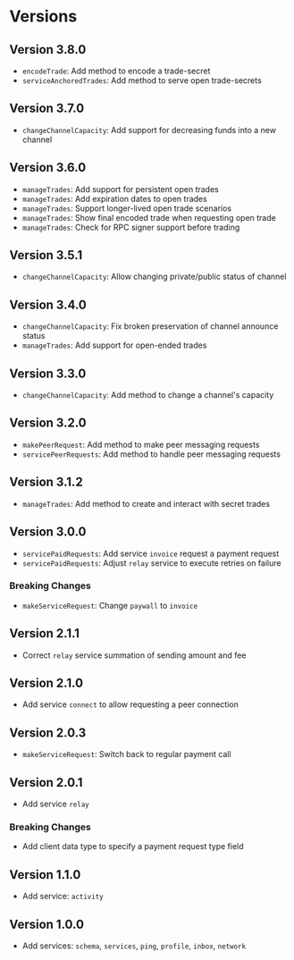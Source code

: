 # Versions

## Version 3.8.0

- `encodeTrade`: Add method to encode a trade-secret
- `serviceAnchoredTrades`: Add method to serve open trade-secrets

## Version 3.7.0

- `changeChannelCapacity`: Add support for decreasing funds into a new channel

## Version 3.6.0

- `manageTrades`: Add support for persistent open trades
- `manageTrades`: Add expiration dates to open trades
- `manageTrades`: Support longer-lived open trade scenarios
- `manageTrades`: Show final encoded trade when requesting open trade
- `manageTrades`: Check for RPC signer support before trading

## Version 3.5.1

- `changeChannelCapacity`: Allow changing private/public status of channel

## Version 3.4.0

- `changeChannelCapacity`: Fix broken preservation of channel announce status
- `manageTrades`: Add support for open-ended trades

## Version 3.3.0

- `changeChannelCapacity`: Add method to change a channel's capacity

## Version 3.2.0

- `makePeerRequest`: Add method to make peer messaging requests
- `servicePeerRequests`: Add method to handle peer messaging requests

## Version 3.1.2

- `manageTrades`: Add method to create and interact with secret trades

## Version 3.0.0

- `servicePaidRequests`: Add service `invoice` request a payment request
- `servicePaidRequests`: Adjust `relay` service to execute retries on failure

### Breaking Changes

- `makeServiceRequest`: Change `paywall` to `invoice`

## Version 2.1.1

- Correct `relay` service summation of sending amount and fee

## Version 2.1.0

- Add service `connect` to allow requesting a peer connection

## Version 2.0.3

- `makeServiceRequest`: Switch back to regular payment call

## Version 2.0.1

- Add service `relay`

### Breaking Changes

- Add client data type to specify a payment request type field

## Version 1.1.0

- Add service: `activity`

## Version 1.0.0

- Add services: `schema`, `services`, `ping`, `profile`, `inbox`, `network`
